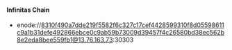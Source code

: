 #### Infinitas Chain

* enode://8310f490a7dde219f5582f6c327c17cef4428599310f8d05598611c9a1b31defe492866ebce0c9ab59b73009d39457f4c26580bd38ec562b8e2eda8bee559fb1@13.76.163.73:30303